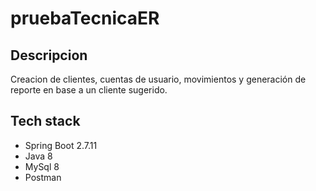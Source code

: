 # pruebaTecnicaER
## Descripcion
Creacion de clientes, cuentas de usuario, movimientos y generación de reporte en base a un cliente sugerido.

## Tech stack
- Spring Boot 2.7.11
- Java 8
- MySql 8
- Postman

